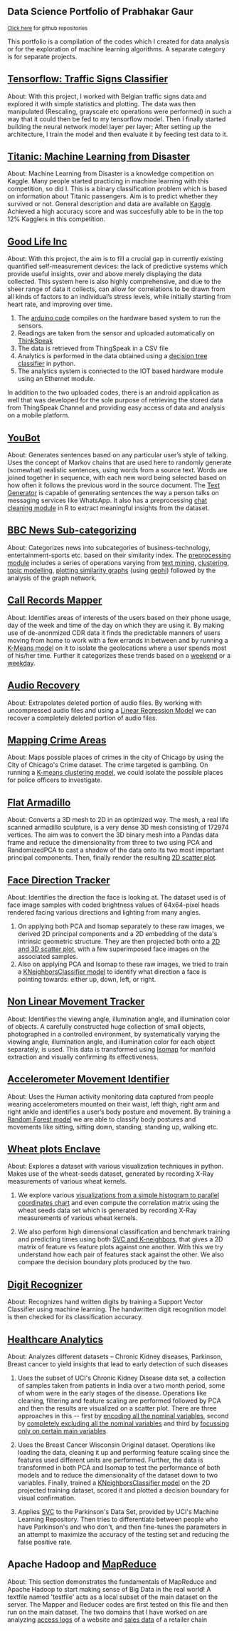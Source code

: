 ## Data Science Portfolio of Prabhakar Gaur
<sub> [Click here](https://github.com/gaurprabhakar94) for github repositories</sub>

This portfolio is a compilation of the codes which I created for data analysis or for the exploration of machine learning algorithms. A separate category is for separate projects.

## [Tensorflow: Traffic Signs Classifier](https://github.com/gaurprabhakar94/Tensorflow)

About: With this project, I worked with Belgian traffic signs data and explored it with simple statistics and plotting. The data was then manipulated (Rescaling, grayscale etc operations were performed) in such a way that it could then be fed to my tensorflow model. Then I finally started building the neural network model layer per layer; After setting up the architecture, I train the model and then evaluate it by feeding test data to it.

## [Titanic: Machine Learning from Disaster](https://github.com/gaurprabhakar94/Titanic-Survival-Prediction/blob/master/Titanic%20Survival%20Prediction.py)

About: Machine Learning from Disaster is a knowledge competition on Kaggle. Many people started practicing in machine learning with this competition, so did I. This is a binary classification problem which is based on information about Titanic passengers. Aim is to predict whether they survived or not. General description and data are available on [Kaggle](https://www.kaggle.com/c/titanic). Achieved a high accuracy score and was succesfully able to be in the top 12% Kagglers in this competition. 

## [Good Life Inc](https://github.com/gaurprabhakar94/Good-Life-Inc)

About: With this project, the aim is to fill a crucial gap in currently existing quantified self-measurement devices: the lack of predictive systems which provide useful insights, over and above merely displaying the data collected. This system here is also highly comprehensive, and due to the sheer range of data it collects, can allow for correlations to be drawn from all kinds of factors to an individual’s stress levels, while initially starting from heart rate, and improving over time.
1. The [arduino code](https://github.com/gaurprabhakar94/Good-Life-Inc/blob/master/Arduino%20Code/Iot_Device_Code.ina/Iot_Device_Code.ina.ino) compiles on the hardware based system to run the sensors.
2. Readings are taken from the sensor and uploaded automatically on [ThinkSpeak](https://thingspeak.com/) 
3. The data is retrieved from ThingSpeak in a CSV file 
4. Analytics is performed in the data obtained using a [decision tree classifier](https://github.com/gaurprabhakar94/Good-Life-Inc/blob/master/Python%20Code/Stressed%20Analysis.py) in python.
5. The analytics system is connected to the IOT based hardware module using an Ethernet module.

In addition to the two uploaded codes, there is an android application as well that was developed for the sole purpose of retrieving the stored data from ThingSpeak Channel and providing easy access of data and analysis on a mobile platform.

## [YouBot](https://github.com/gaurprabhakar94/YouBot)

About: Generates sentences based on any particular user’s style of talking. Uses the concept of Markov chains that are used here to randomly generate (somewhat) realistic sentences, using words from a source text. Words are joined together in sequence, with each new word being selected based on how often it follows the previous word in the source document. The [Text Generator](https://github.com/gaurprabhakar94/YouBot/blob/master/Markov%20Text%20Generator/markov.py) is capable of generating sentences the way a person talks on messaging services like WhatsApp. It also has a preprocessing [chat cleaning module](https://github.com/gaurprabhakar94/YouBot/blob/master/Cleaning%20Whatsapp%20Chat/cleaning_chat.R) in R to extract meaningful insights from the dataset.

## [BBC News Sub-categorizing](https://github.com/gaurprabhakar94/BBC-News-Sub-categorization)

About: Categorizes news into subcategories of business-technology, entertainment-sports etc. based on their similarity index. The [preprocessing module](https://github.com/gaurprabhakar94/BBC-News-Sub-categorization) includes a series of operations varying from [text mining](https://github.com/gaurprabhakar94/BBC-News-Sub-categorization/blob/master/1%20Mining/Text_Mining.R), [clustering](https://github.com/gaurprabhakar94/BBC-News-Sub-categorization/blob/master/2%20Clustering/Cluster%20Analysis.R), [topic modelling](https://github.com/gaurprabhakar94/BBC-News-Sub-categorization/blob/master/3%20Topic%20Modelling/TopicModelling.R), [plotting similarity graphs](https://github.com/gaurprabhakar94/BBC-News-Sub-categorization/blob/master/4%20Network%20Graphs/NetworkGraph.R) (using [gephi](https://gephi.org/)) followed by the analysis of the graph network.

## [Call Records Mapper](https://github.com/gaurprabhakar94/MappingAreas)

About: Identifies areas of interests of the users based on their phone usage, day of the week and time of the day on which they are using it. By making use of de-anonmized CDR data it finds the predictable manners of users moving from home to work with a few errands in between and by running a [K-Means model](https://github.com/gaurprabhakar94/MappingAreas) on it to isolate the geolocations where a user spends most of his/her time. Further it categorizes these trends based on a [weekend](https://github.com/gaurprabhakar94/MappingAreas/blob/master/MappingCallRecordsWeekends.ipynb)  or a [weekday](https://github.com/gaurprabhakar94/MappingAreas/blob/master/MappingCallRecordsWeekdays.ipynb).

## [Audio Recovery](https://github.com/gaurprabhakar94/AudioRecovery/blob/master/AudioRecovery.ipynb)

About: Extrapolates deleted portion of audio files. By working with uncompressed audio files and using a [Linear Regression Model](https://github.com/gaurprabhakar94/AudioRecovery/blob/master/AudioRecovery.ipynb) we can recover a completely deleted portion of audio files.

## [Mapping Crime Areas](https://github.com/gaurprabhakar94/MappingAreas)

About: Maps possible places of crimes in the city of Chicago by using the City of Chicago's Crime dataset. The crime targeted is gambling. On running a [K-means clustering model](https://github.com/gaurprabhakar94/MappingAreas/blob/master/MappingCrimeAreas.ipynb), we could isolate the possible places for police officers to investigate.

## [Flat Armadillo](https://github.com/gaurprabhakar94/ArmadilloFlattening)

About: Converts a 3D mesh to 2D in an optimized way. The mesh, a real life scanned armadillo sculpture, is a very dense 3D mesh consisting of 172974 vertices. The aim was to convert the 3D binary mesh into a Pandas data frame and reduce the dimensionality from three to two using PCA and RandomizedPCA to cast a shadow of the data onto its two most important principal components. Then, finally render the resulting [2D scatter plot](https://github.com/gaurprabhakar94/ArmadilloFlattening/blob/master/Armadillo.ipynb).

## [Face Direction Tracker](https://github.com/gaurprabhakar94/FaceDirectionTracker) 

About: Identifies the direction the face is looking at. The dataset used is of face image samples with coded brightness values of 64x64-pixel heads rendered facing various directions and lighting from many angles.
1. On applying both PCA and Isomap separately to these raw images, we derived 2D principal components and a 2D embedding of the data's intrinsic geometric structure. They are then projected both onto a [2D and 3D scatter plot](https://github.com/gaurprabhakar94/FaceDirectionTracker/blob/master/DimensionalityReduction_FaceDirectionTracker.ipynb), with a few superimposed face images on the associated samples.
2. Also on applying PCA and Isomap to these raw images, we tried to train a [KNeighborsClassifier model](https://github.com/gaurprabhakar94/FaceDirectionTracker/blob/master/KNeighborsClassifier_FaceDirectionTracker.ipynb) to identify what direction a face is pointing towards: either up, down, left, or right.

## [Non Linear Movement Tracker](https://github.com/gaurprabhakar94/NonLinearMovementTracker/blob/master/NonLinearMovements_Isomap.ipynb)

About: Identifies the viewing angle, illumination angle, and illumination color of objects. A carefully constructed huge collection of small objects, photographed in a controlled environment, by systematically varying the viewing angle, illumination angle, and illumination color for each object separately, is used. This data is transformed using [Isomap](https://github.com/gaurprabhakar94/NonLinearMovementTracker/blob/master/NonLinearMovements_Isomap.ipynb) for manifold extraction and visually confirming its effectiveness.

## [Accelerometer Movement Identifier](https://github.com/gaurprabhakar94/AccelerometerMovementIdentifier/blob/master/Posture_And_Movement_Identifier.ipynb)

About: Uses the Human activity monitoring data captured from people wearing accelerometers mounted on their waist, left thigh, right arm and right ankle and identifies a user’s body posture and movement. By training a [Random Forest model](https://github.com/gaurprabhakar94/AccelerometerMovementIdentifier/blob/master/Posture_And_Movement_Identifier.ipynb) we are able to classify body postures and movements like sitting, sitting down, standing, standing up, walking etc.

## [Wheat plots Enclave](https://github.com/gaurprabhakar94/WheatPlotsEnclave)

About: Explores a dataset with various visualization techniques in python. Makes use of the wheat-seeds dataset, generated by recording X-Ray measurements of various wheat kernels.
1. We explore various [visualizations from a simple histogram to parallel coordinates chart](https://github.com/gaurprabhakar94/WheatPlotsEnclave/blob/master/Wheat%20plots%20Enclave.ipynb) and even compute the correlation matrix using the wheat seeds data set which is generated by recording X-Ray measurements of various wheat kernels.

2. We also perform high dimensional classification and benchmark training and predicting times using both [SVC and K-neighbors](https://github.com/gaurprabhakar94/WheatPlotsEnclave/blob/master/SVC_KNeighbors_Training_Scoring.ipynb), that gives a 2D matrix of feature vs feature plots against one another. With this we try understand how each pair of features stack against the other. We also compare the decision boundary plots produced by the two.

## [Digit Recognizer](https://github.com/gaurprabhakar94/Dat210x/blob/master/6_Data%20Modelling_2/assignment2.py)

About: Recognizes hand written digits by training a Support Vector Classifier using machine learning. The handwritten digit recognition model is then checked for its classification accuracy.

## [Healthcare Analytics](https://github.com/gaurprabhakar94/HealthcareAnalytics)

About: Analyzes different datasets – Chronic Kidney diseases, Parkinson, Breast cancer to yield insights that lead to early detection of such diseases

1. Uses the subset of UCI's Chronic Kidney Disease data set, a collection of samples taken from patients in India over a two month period, some of whom were in the early stages of the disease. Operations like cleaning, filtering and feature scaling are performed followed by PCA and then the results are visualized on a scatter plot. There are three approaches in this -- first by [encoding all the nominal variables](https://github.com/gaurprabhakar94/HealthcareAnalytics/blob/master/ChronicKidneyDisease_DimensionalityReduction_with_Nominal.ipynb), second by [completely excluding all the nominal variables](https://github.com/gaurprabhakar94/HealthcareAnalytics/blob/master/ChronicKidneyDisease_DimensionalityReduction_without_Nominal.ipynb) and third by [focussing only on certain main variables](https://github.com/gaurprabhakar94/HealthcareAnalytics/blob/master/ChronicKidneyDisease_DimensionalityReduction.ipynb).

2. Uses the Breast Cancer Wisconsin Original dataset. Operations like loading the data, cleaning it up and performing feature scaling since the features used different units are performed. Further, the data is transformed in both PCA and Isomap to test the performance of both models and to reduce the dimensionality of the dataset down to two variables. Finally, trained a [KNeighborsClassifier model](https://github.com/gaurprabhakar94/HealthcareAnalytics/blob/master/BreastCancerClassification.ipynb) on the 2D projected training dataset, scored it and plotted a decision boundary for visual confirmation.

3. Applies [SVC](https://github.com/gaurprabhakar94/HealthcareAnalytics/blob/master/ParkinsonsDisease_Classification.ipynb) to the Parkinson's Data Set, provided by UCI's Machine Learning Repository. Then tries to differentiate between people who have Parkinson's and who don't, and then fine-tunes the parameters in an attempt to maximize the accuracy of the testing set and reducing the false positive rate.

## Apache Hadoop and [MapReduce](https://github.com/gaurprabhakar94/Hadoop-and-MapReduce)

About: This section demonstrates the fundamentals of MapReduce and Apache Hadoop to start making sense of Big Data in the real world!
A textfile named 'testfile' acts as a local subset of the main dataset on the server. The Mapper and Reducer codes are first tested on this file and then run on the main dataset. The two domains that I have worked on are analyzing [access logs](https://github.com/gaurprabhakar94/Hadoop-and-MapReduce/tree/master/Access%20Log/assignment4) of a website and [sales data](https://github.com/gaurprabhakar94/Hadoop-and-MapReduce/tree/master/Purchases%20Data/assignment1) of a retailer chain
